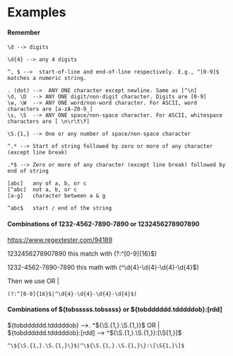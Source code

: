 # Examples

#### Remember



```
\d --> digits

\d{4} --> any 4 digits

^, $ -->  start-of-line and end-of-line respectively. E.g., ^[0-9]$ matches a numeric string.

. (dot) -->  ANY ONE character except newline. Same as [^\n]
\d, \D  --> ANY ONE digit/non-digit character. Digits are [0-9]
\w, \W  --> ANY ONE word/non-word character. For ASCII, word characters are [a-zA-Z0-9_]
\s, \S  --> ANY ONE space/non-space character. For ASCII, whitespace characters are [ \n\r\t\f]

\S.{1,} --> One or any number of space/non-space character

^.* --> Start of string followed by zero or more of any character (except line break)

.*$ --> Zero or more of any character (except line break) followed by end of string

[abc]	any of a, b, or c
[^abc]	not a, b, or c
[a-g]	character between a & g

^abc$	start / end of the string

```

#### Combinations of 1232-4562-7890-7890 or 1232456278907890

https://www.regextester.com/94189

1232456278907890 this match with (?:^[0-9]{16}$)

1232-4562-7890-7890 this math with (^\d{4}-\d{4}-\d{4}-\d{4}$)

Then we use OR |

```
(?:^[0-9]{16}$|^\d{4}-\d{4}-\d{4}-\d{4}$)
```

#### Combinations of ${tobsssss.tobssss} or ${tobdddddd.tdddddob}:[rdd]

${tobdddddd.tdddddob} -->. ^\${\S.{1,}.\S.{1,}\}$
OR |
${tobdddddd.tdddddob}:[rdd] --> ^\${\S.{1,}.\S.{1,}\}:\[\S{1,}\]$

```
^\${\S.{1,}.\S.{1,}\}$|^\${\S.{1,}.\S.{1,}\}:\[\S{1,}\]$
```
